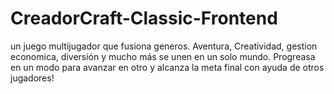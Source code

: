 # CreadorCraft-Classic-Frontend
un juego multijugador que fusiona generos. Aventura, Creatividad, gestion economica, diversión y mucho más se unen en un solo mundo. Progreasa en un modo para avanzar en otro y alcanza la meta final con ayuda de otros jugadores!
